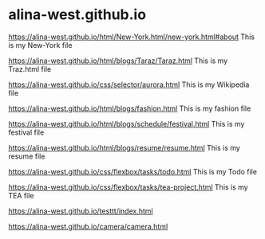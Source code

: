 # alina-west.github.io

https://alina-west.github.io/html/New-York.html/new-york.html#about  This is my New-York file
    
https://alina-west.github.io/html/blogs/Taraz/Taraz.html                      This is my Traz.html file

https://alina-west.github.io/css/selector/aurora.html This is my Wikipedia file


https://alina-west.github.io/html/blogs/fashion.html           This is my fashion file

https://alina-west.github.io/html/blogs/schedule/festival.html   This is my festival file


https://alina-west.github.io/html/blogs/resume/resume.html    This is my resume file

https://alina-west.github.io/css/flexbox/tasks/todo.html   This is my Todo file

https://alina-west.github.io/css/flexbox/tasks/tea-project.html  This is my TEA file

https://alina-west.github.io/testtt/index.html 

https://alina-west.github.io/camera/camera.html
